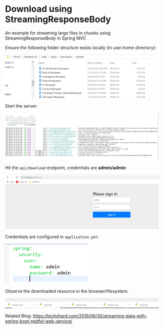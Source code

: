# Download using StreamingResponseBody
An example for streaming large files in chunks using StreamingResponseBody in Spring MVC

Ensure the following folder structure exists locally (in user.home directory):  

![README](https://github.com/excelsiorsoft/spring-boot-experiments/blob/master/streaming-rest-responses/README_images/README.png)

Start the server:

![README1](https://github.com/excelsiorsoft/spring-boot-experiments/blob/master/streaming-rest-responses/README_images/README1.png)

Hit the `api/download` endpoint, credentials are **admin/admin**:

![README2](https://github.com/excelsiorsoft/spring-boot-experiments/blob/master/streaming-rest-responses/README_images/README2.png)

Credentials are configured in `application.yml`:

![README4](https://github.com/excelsiorsoft/spring-boot-experiments/blob/master/streaming-rest-responses/README_images/README4.png)

Observe the downloaded resource in the browser/filesystem:

![README3](https://github.com/excelsiorsoft/spring-boot-experiments/blob/master/streaming-rest-responses/README_images/README3.png)

Related Blog: https://techshard.com/2019/06/30/streaming-data-with-spring-boot-restful-web-service/
